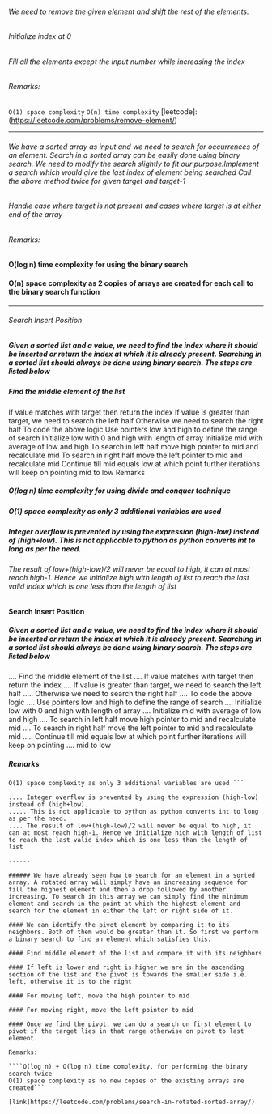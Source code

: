 ###### We need to remove the given element and shift the rest of the elements.

###### Initialize index at 0

###### Fill all the elements except the input number while increasing the index

###### Remarks:

`O(1) space complexity`
`O(n) time complexity`
[leetcode]: (https://leetcode.com/problems/remove-element/)

---

###### We have a sorted array as input and we need to search for occurrences of an element. Search in a sorted array can be easily done using binary search. We need to modify the search slightly to fit our purpose.Implement a search which would give the last index of element being searched Call the above method twice for given target and target-1

###### Handle case where target is not present and cases where target is at either end of the array

###### Remarks:

#### O(log n) time complexity for using the binary search

#### O(n) space complexity as 2 copies of arrays are created for each call to the binary search function

---

###### Search Insert Position

##### Given a sorted list and a value, we need to find the index where it should be inserted or return the index at which it is already present. Searching in a sorted list should always be done using binary search. The steps are listed below

##### Find the middle element of the list

If value matches with target then return the index
If value is greater than target, we need to search the left half
Otherwise we need to search the right half
To code the above logic
Use pointers low and high to define the range of search
Initialize low with 0 and high with length of array
Initialize mid with average of low and high
To search in left half move high pointer to mid and recalculate mid
To search in right half move the left pointer to mid and recalculate mid
Continue till mid equals low at which point further iterations will keep on pointing mid to low
Remarks

##### O(log n) time complexity for using divide and conquer technique

##### O(1) space complexity as only 3 additional variables are used

##### Integer overflow is prevented by using the expression (high-low) instead of (high+low). This is not applicable to python as python converts int to long as per the need.

###### The result of low+(high-low)/2 will never be equal to high, it can at most reach high-1. Hence we initialize high with length of list to reach the last valid index which is one less than the length of list

#### Search Insert Position

##### Given a sorted list and a value, we need to find the index where it should be inserted or return the index at which it is already present. Searching in a sorted list should always be done using binary search. The steps are listed below

#####

.... Find the middle element of the list
.... If value matches with target then return the index
.... If value is greater than target, we need to search the left half
..... Otherwise we need to search the right half
.... To code the above logic
.... Use pointers low and high to define the range of search
.... Initialize low with 0 and high with length of array
.... Initialize mid with average of low and high
.... To search in left half move high pointer to mid and recalculate mid
.... To search in right half move the left pointer to mid and recalculate mid
..... Continue till mid equals low at which point further iterations will keep on pointing .... mid to low

##### Remarks

`````O(log n) time complexity for using divide and conquer technique
O(1) space complexity as only 3 additional variables are used ```

.... Integer overflow is prevented by using the expression (high-low) instead of (high+low).
..... This is not applicable to python as python converts int to long as per the need.
.... The result of low+(high-low)/2 will never be equal to high, it can at most reach high-1. Hence we initialize high with length of list to reach the last valid index which is one less than the length of list

------

###### We have already seen how to search for an element in a sorted array. A rotated array will simply have an increasing sequence for till the highest element and then a drop followed by another increasing. To search in this array we can simply find the minimum element and search in the point at which the highest element and search for the element in either the left or right side of it.

#### We can identify the pivot element by comparing it to its neighbors. Both of them would be greater than it. So first we perform a binary search to find an element which satisfies this.

#### Find middle element of the list and compare it with its neighbors

#### If left is lower and right is higher we are in the ascending section of the list and the pivot is towards the smaller side i.e. left, otherwise it is to the right

#### For moving left, move the high pointer to mid

#### For moving right, move the left pointer to mid

#### Once we find the pivot, we can do a search on first element to pivot if the target lies in that range otherwise on pivot to last element.

Remarks:

````O(log n) + O(log n) time complexity, for performing the binary search twice
O(1) space complexity as no new copies of the existing arrays are created```

[link]https://leetcode.com/problems/search-in-rotated-sorted-array/)
`````
